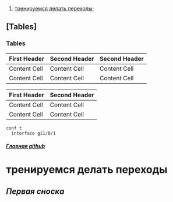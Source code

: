 1. [тренируемся делать переходы;](README.md#%D1%82%D1%80%D0%B5%D0%BD%D0%B8%D1%80%D1%83%D0%B5%D0%BC%D1%81%D1%8F-%D0%B4%D0%B5%D0%BB%D0%B0%D1%82%D1%8C-%D0%BF%D0%B5%D1%80%D0%B5%D1%85%D0%BE%D0%B4%D1%8B")
## [Tables]

### Tables
                    
First Header  | Second Header  | Second Header  |
------------- | -------------  | -------------  |
Content Cell  | Content Cell   | Content Cell   |
Content Cell  | Content Cell   | Content Cell   |

| First Header  | Second Header |
| ------------- | ------------- |
| Content Cell  | Content Cell  |
| Content Cell  | Content Cell  |

```
conf t
  interface gi1/0/1
```
##### [Главная github](https://github.com/")





# тренируемся делать переходы



















## *Первая сноска*
